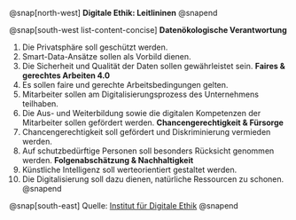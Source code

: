 @snap[north-west]
**Digitale Ethik: Leitlininen**
@snapend

@snap[south-west list-content-concise]
**Datenökologische Verantwortung**
1. Die Privatsphäre soll geschützt werden.
2. Smart-Data-Ansätze sollen als Vorbild dienen.
3. Die Sicherheit und Qualität der Daten sollen gewährleistet sein.
**Faires & gerechtes Arbeiten 4.0**
4. Es sollen faire und gerechte Arbeitsbedingungen gelten.
5. Mitarbeiter sollen am Digitalisierungsprozess des Unternehmens teilhaben.
6. Die Aus- und Weiterbildung sowie die digitalen Kompetenzen der Mitarbeiter sollen gefördert
werden.
**Chancengerechtigkeit & Fürsorge**
7. Chancengerechtigkeit soll gefördert und Diskriminierung vermieden werden.
8. Auf schutzbedürftige Personen soll besonders Rücksicht genommen werden.
**Folgenabschätzung & Nachhaltigkeit**
9. Künstliche Intelligenz soll werteorientiert gestaltet werden.
10. Die Digitalisierung soll dazu dienen, natürliche Ressourcen zu schonen.
@snapend

@snap[south-east]
Quelle: [Institut für Digitale Ethik](https://www.digitale-ethik.de/digitalkompetenz/10-ethische-unternehmensleitlinien/)
@snapend
